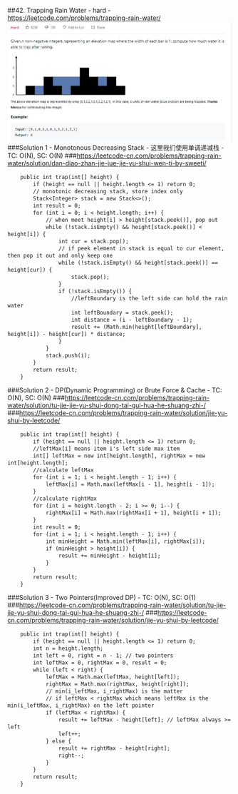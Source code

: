 ##42. Trapping Rain Water - hard - https://leetcode.com/problems/trapping-rain-water/
![Image of /trapping_rain_water](imgs/trapping_rain_water.jpg)
###Solution 1 - Monotonous Decreasing Stack - 这里我们使用单调递减栈 - TC: O(N), SC: O(N) 
###https://leetcode-cn.com/problems/trapping-rain-water/solution/dan-diao-zhan-jie-jue-jie-yu-shui-wen-ti-by-sweeti/
```
    public int trap(int[] height) {
        if (height == null || height.length <= 1) return 0;
        // monotonic decreasing stack, store index only
        Stack<Integer> stack = new Stack<>();
        int result = 0;
        for (int i = 0; i < height.length; i++) {
            // when meet height[i] > height[stack.peek()], pop out
            while (!stack.isEmpty() && height[stack.peek()] < height[i]) {
                int cur = stack.pop();
                // if peek element in stack is equal to cur element, then pop it out and only keep one
                while (!stack.isEmpty() && height[stack.peek()] == height[cur]) {
                    stack.pop();
                }
                if (!stack.isEmpty()) {
                    //leftBoundary is the left side can hold the rain water
                    int leftBoundary = stack.peek();
                    int distance = (i - leftBoundary - 1);
                    result += (Math.min(height[leftBoundary], height[i]) - height[cur]) * distance;
                }
            }
            stack.push(i);
        }
        return result;
    }
```
###Solution 2 - DP(Dynamic Programming) or Brute Force & Cache - TC: O(N), SC: O(N)
###https://leetcode-cn.com/problems/trapping-rain-water/solution/tu-jie-jie-yu-shui-dong-tai-gui-hua-he-shuang-zhi-/
###https://leetcode-cn.com/problems/trapping-rain-water/solution/jie-yu-shui-by-leetcode/
```
    public int trap(int[] height) {
        if (height == null || height.length <= 1) return 0;
        //leftMax[i] means item i's left side max item 
        int[] leftMax = new int[height.length], rightMax = new int[height.length];
        //calculate leftMax
        for (int i = 1; i < height.length - 1; i++) {
            leftMax[i] = Math.max(leftMax[i - 1], height[i - 1]);
        }
        //calculate rightMax
        for (int i = height.length - 2; i >= 0; i--) {
            rightMax[i] = Math.max(rightMax[i + 1], height[i + 1]);
        }
        int result = 0;
        for (int i = 1; i < height.length - 1; i++) {
            int minHeight = Math.min(leftMax[i], rightMax[i]);
            if (minHeight > height[i]) {
                result += minHeight - height[i];
            }
        }
        return result;
    }
```
###Solution 3 - Two Pointers(Improved DP) - TC: O(N), SC: O(1)
###https://leetcode-cn.com/problems/trapping-rain-water/solution/tu-jie-jie-yu-shui-dong-tai-gui-hua-he-shuang-zhi-/
###https://leetcode-cn.com/problems/trapping-rain-water/solution/jie-yu-shui-by-leetcode/
```
    public int trap(int[] height) {
        if (height == null || height.length <= 1) return 0;
        int n = height.length;
        int left = 0, right = n - 1; // two pointers
        int leftMax = 0, rightMax = 0, result = 0;
        while (left < right) {
            leftMax = Math.max(leftMax, height[left]);
            rightMax = Math.max(rightMax, height[right]);
            // min(i_leftMax, i_rightMax) is the matter
            // if leftMax < rightMax which means leftMax is the min(i_leftMax, i_rightMax) on the left pointer
            if (leftMax < rightMax) {
                result += leftMax - height[left]; // leftMax always >= left
                left++;
            } else {
                result += rightMax - height[right];
                right--;
            }
        }
        return result;
    }
```
